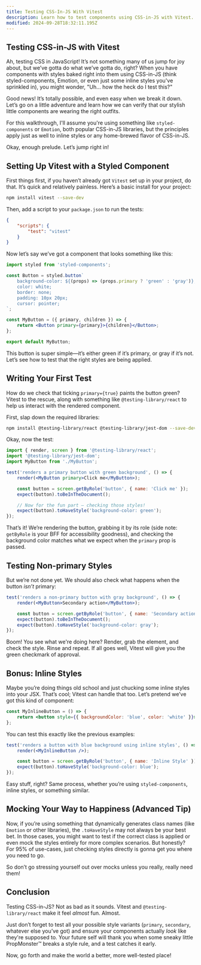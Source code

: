 ```yaml
---
title: Testing CSS-In-JS With Vitest
description: Learn how to test components using CSS-in-JS with Vitest.
modified: 2024-09-28T18:32:11.195Z
---
```


## Testing CSS-in-JS with Vitest

Ah, testing CSS in JavaScript! It’s not something many of us jump for joy about, but we’ve gotta do what we’ve gotta do, right? When you have components with styles baked right into them using CSS-in-JS (think styled-components, Emotion, or even just some inline styles you've sprinkled in), you might wonder, "Uh… how the heck do I test this?"

Good news! It’s totally possible, and even easy when we break it down. Let’s go on a little adventure and learn how we can verify that our stylish little components are wearing the right outfits.

For this walkthrough, I'll assume you're using something like `styled-components` or `Emotion`, both popular CSS-in-JS libraries, but the principles apply just as well to inline styles or any home-brewed flavor of CSS-in-JS.

Okay, enough prelude. Let’s jump right in!

## Setting Up Vitest with a Styled Component

First things first, if you haven’t already got `Vitest` set up in your project, do that. It’s quick and relatively painless. Here’s a basic install for your project:

```sh
npm install vitest --save-dev
```

Then, add a script to your `package.json` to run the tests:

```json
{
	"scripts": {
		"test": "vitest"
	}
}
```

Now let’s say we’ve got a component that looks something like this:

```jsx
import styled from 'styled-components';

const Button = styled.button`
	background-color: ${(props) => (props.primary ? 'green' : 'gray')};
	color: white;
	border: none;
	padding: 10px 20px;
	cursor: pointer;
`;

const MyButton = ({ primary, children }) => {
	return <Button primary={primary}>{children}</Button>;
};

export default MyButton;
```

This button is super simple—it’s either green if it’s primary, or gray if it’s not. Let’s see how to test that the right styles are being applied.

## Writing Your First Test

How do we check that ticking `primary={true}` paints the button green? Vitest to the rescue, along with something like `@testing-library/react` to help us interact with the rendered component.

First, slap down the required libraries:

```sh
npm install @testing-library/react @testing-library/jest-dom --save-dev
```

Okay, now the test:

```jsx
import { render, screen } from '@testing-library/react';
import '@testing-library/jest-dom';
import MyButton from './MyButton';

test('renders a primary button with green background', () => {
	render(<MyButton primary>Click me</MyButton>);

	const button = screen.getByRole('button', { name: 'Click me' });
	expect(button).toBeInTheDocument();

	// Now for the fun part — checking those styles!
	expect(button).toHaveStyle('background-color: green');
});
```

That’s it! We’re rendering the button, grabbing it by its role (side note: `getByRole` is your BFF for accessibility goodness), and checking the background color matches what we expect when the `primary` prop is passed.

## Testing Non-primary Styles

But we’re not done yet. We should also check what happens when the button *isn’t* primary:

```jsx
test('renders a non-primary button with gray background', () => {
	render(<MyButton>Secondary action</MyButton>);

	const button = screen.getByRole('button', { name: 'Secondary action' });
	expect(button).toBeInTheDocument();
	expect(button).toHaveStyle('background-color: gray');
});
```

Boom! You see what we're doing here? Render, grab the element, and check the style. Rinse and repeat. If all goes well, Vitest will give you the green checkmark of approval.

## Bonus: Inline Styles

Maybe you’re doing things old school and just chucking some inline styles into your JSX. That’s cool; Vitest can handle that too. Let’s pretend we’ve got this kind of component:

```jsx
const MyInlineButton = () => {
	return <button style={{ backgroundColor: 'blue', color: 'white' }}>Inline Style</button>;
};
```

You can test this exactly like the previous examples:

```jsx
test('renders a button with blue background using inline styles', () => {
	render(<MyInlineButton />);

	const button = screen.getByRole('button', { name: 'Inline Style' });
	expect(button).toHaveStyle('background-color: blue');
});
```

Easy stuff, right? Same process, whether you’re using `styled-components`, inline styles, or something similar.

## Mocking Your Way to Happiness (Advanced Tip)

Now, if you’re using something that dynamically generates class names (like `Emotion` or other libraries), the `.toHaveStyle` may not always be your best bet. In those cases, you might want to test if the correct class is applied or even mock the styles entirely for more complex scenarios. But honestly? For 95% of use-cases, just checking styles directly is gonna get you where you need to go.

So don’t go stressing yourself out over mocks unless you really, really need them!

## Conclusion

Testing CSS-in-JS? Not as bad as it sounds. Vitest and `@testing-library/react` make it feel *almost* fun. Almost.

Just don’t forget to test all your possible style variants (`primary`, `secondary`, whatever else you’ve got) and ensure your components actually *look* like they're supposed to. Your future self will thank you when some sneaky little PropMonster™ breaks a style rule, and a test catches it early.

Now, go forth and make the world a better, more well-tested place!

```ts
```
